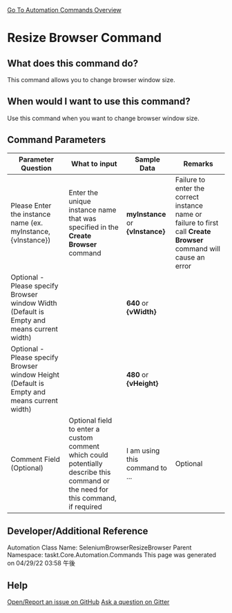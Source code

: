 <!--TITLE: Resize Browser Command -->
<!-- SUBTITLE: a command in the Web Browser Commands group. -->
[Go To Automation Commands Overview](/automation-commands.md)


# Resize Browser Command


## What does this command do?
This command allows you to change browser window size.


## When would I want to use this command?
Use this command when you want to change browser window size.


## Command Parameters
| Parameter Question   	| What to input  	|  Sample Data 	| Remarks  	|
| ---                    | ---               | ---           | ---       |
|Please Enter the instance name (ex. myInstance, {vInstance})|Enter the unique instance name that was specified in the **Create Browser** command|**myInstance** or **{vInstance}**|Failure to enter the correct instance name or failure to first call **Create Browser** command will cause an error|
|Optional - Please specify Browser window Width (Default is Empty and means current width)||**640** or **{vWidth}**||
|Optional - Please specify Browser window Height (Default is Empty and means current width)||**480** or **{vHeight}**||
|Comment Field (Optional)|Optional field to enter a custom comment which could potentially describe this command or the need for this command, if required|I am using this command to ...|Optional|










## Developer/Additional Reference
Automation Class Name: SeleniumBrowserResizeBrowser
Parent Namespace: taskt.Core.Automation.Commands
This page was generated on 04/29/22 03:58 午後


## Help
[Open/Report an issue on GitHub](https://github.com/saucepleez/taskt/issues/new)
[Ask a question on Gitter](https://gitter.im/taskt-rpa/Lobby)
